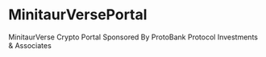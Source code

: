 # MinitaurVersePortal
MinitaurVerse Crypto Portal Sponsored By ProtoBank Protocol Investments &amp; Associates 
